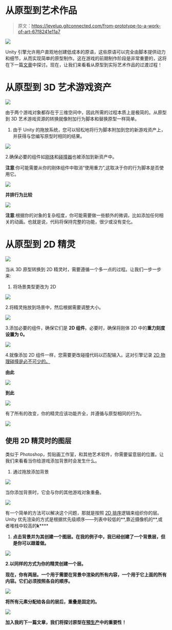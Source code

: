 # 从原型到艺术作品

> 原文：<https://levelup.gitconnected.com/from-prototype-to-a-work-of-art-67f8241e11a7>

![](img/34e4cc98e733b70752688f1fdd60bc32.png)

Unity 引擎允许用户直观地创建低成本的原语，这些原语可以完全由脚本提供动力和细节，从而实现简单的原型制作。这在游戏的前期制作阶段是非常重要的，这将在下一篇[文章](https://dennisse-pd.medium.com/pre-production-the-benefits-of-prototyping-without-assets-1883cd8eacb0)中探讨。现在，让我们来看看从原型到实际艺术作品的过渡过程！

# 从原型到 3D 艺术游戏资产

![](img/222ff86e7f315d50cf79d560e9316371.png)

由于两个游戏对象都存在于三维空间中，因此所需的过程本质上是极简的。从原型到 3D 艺术游戏资源的转换就像附加行为脚本和替换原型一样简单。

1.  由于 Unity 的拖放系统，您可以轻松地将行为脚本附加到您的新游戏资产上，并获得与您编写原型时相同的结果。

![](img/081b9a9161e0537e4842be98c1cd0834.png)

2.确保必要的组件如[刚体](https://dennisse-pd.medium.com/rigidbody-physics-in-unity-c8b616beb21b)和[碰撞器](/oncollisionenter-vs-ontriggerenter-when-to-use-them-56d42772dd22)也被添加到新资产中。

**注意**:你可能需要从你的刚体组件中取消“使用重力”,这取决于你的行为脚本是否使用它。

![](img/aa3225e477ae040f25a265e8c4c1ef41.png)

**并排行为比较**

![](img/a0605c348b34c2c557efa6708b9d34c6.png)

**注意**:根据你的对象的复杂程度，你可能需要做一些额外的微调，比如添加任何相关的动画。也就是说，代码将保持完整的功能，很少或没有变化。

# 从原型到 2D 精灵

![](img/a79b1f248ad2b36c81e4faeb680b79c2.png)

当从 3D 原型转换到 2D 精灵时，需要遵循一个多一点的过程。让我们一步一步来:

1.  将场景类型更改为 2D

![](img/b7fdc50c416244e14dfacbfe4153de2c.png)

2.将精灵拖放到场景中，然后根据需要调整大小。

![](img/0b349f6193c4aeaa5ed8bd425624cdf4.png)

3.添加必要的组件，确保它们是 **2D 组件**。必要时，确保将刚体 2D 中的**重力刻度设置为 0。**

![](img/50528493b389dd5022f3cde3dbf3538c.png)

4.就像添加 2D 组件一样，您需要更改碰撞代码以匹配输入。这对引擎记录 [2D 物理碰撞是必不可少的。](https://docs.unity3d.com/ScriptReference/MonoBehaviour.OnCollisionEnter2D.html)

**由此**

![](img/5a54043bccef356963fd7b3b5ec6b70d.png)

**到此**

![](img/f1b22d8da64ab2d2bb5f616f5e078a9d.png)

有了所有的改变，你的精灵应该功能齐全，并遵循与原型相同的行为。

![](img/1815a1280b0cc2e64049ef230718f72e.png)

## 使用 2D 精灵时的图层

类似于 Photoshop，剪贴画工作室，和其他艺术软件，你需要留意层的位置。让我们来看看当你给游戏添加背景时会发生什么。

1.  通过拖放添加背景

![](img/4d0803df48eeef34743f6d98e014dada.png)

当你添加背景时，它会与你的其他游戏对象重叠。

![](img/63ace17d46aac5570ec682858d4a5f30.png)

有一个简单的方法可以解决这个问题，那就是按照 [2D 排序](https://docs.unity3d.com/Manual/2DSorting.html)逻辑来组织你的层。Unity 优先渲染的方式是根据优先级顺序——列表中较低的**,靠近摄像机的**,或者堆栈中较高的**k******

1.  ****点击**背景**并为其创建一个图层。在我的例子中，我已经创建了一个背景层，但是你可以跟着做。****

****![](img/f1b6b066d5c5384d4469eeec7e746f07.png)****

****2.以同样的方式为你的精灵创建一个层。****

****现在，你有两层。一个用于需要在背景中渲染的所有内容，一个用于它上面的所有内容。它们必须按照各自的顺序。****

****![](img/924162eeeac5710c62c76e065771b854.png)****

****将所有元素分配给各自的层后，重叠是固定的。****

****![](img/899be16aea4ad2ed543f3d45e4fdeb77.png)****

****加入我的下一篇文章，我们将探讨原型在[预生产](https://dennisse-pd.medium.com/pre-production-the-benefits-of-prototyping-without-assets-1883cd8eacb0)中的重要性！****